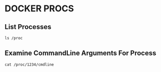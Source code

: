 # DOCKER PROCS

## List Processes

```console
ls /proc
```

## Examine CommandLine Arguments For Process

```console
cat /proc/1234/cmdline
```
